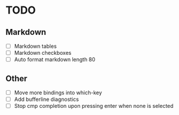 # TODO

## Markdown

- [ ] Markdown tables
- [ ] Markdown checkboxes
- [ ] Auto format markdown length 80

## Other

- [ ] Move more bindings into which-key
- [ ] Add bufferline diagnostics
- [ ] Stop cmp completion upon pressing enter when none is selected
